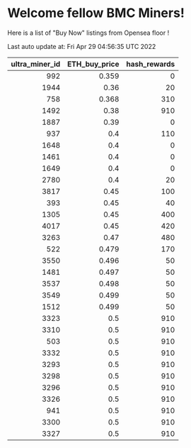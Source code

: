 # Welcome fellow BMC Miners!
Here is a list of "Buy Now" listings from Opensea floor !


Last auto update at: Fri Apr 29 04:56:35 UTC 2022


|   ultra_miner_id |   ETH_buy_price |   hash_rewards |
|-----------------:|----------------:|---------------:|
|              992 |           0.359 |              0 |
|             1944 |           0.36  |             20 |
|              758 |           0.368 |            310 |
|             1492 |           0.38  |            910 |
|             1887 |           0.39  |              0 |
|              937 |           0.4   |            110 |
|             1648 |           0.4   |              0 |
|             1461 |           0.4   |              0 |
|             1649 |           0.4   |              0 |
|             2780 |           0.4   |             20 |
|             3817 |           0.45  |            100 |
|              393 |           0.45  |             40 |
|             1305 |           0.45  |            400 |
|             4017 |           0.45  |            420 |
|             3263 |           0.47  |            480 |
|              522 |           0.479 |            170 |
|             3550 |           0.496 |             50 |
|             1481 |           0.497 |             50 |
|             3537 |           0.498 |             50 |
|             3549 |           0.499 |             50 |
|             1512 |           0.499 |             50 |
|             3323 |           0.5   |            910 |
|             3310 |           0.5   |            910 |
|              503 |           0.5   |            910 |
|             3332 |           0.5   |            910 |
|             3293 |           0.5   |            910 |
|             3298 |           0.5   |            910 |
|             3296 |           0.5   |            910 |
|             3326 |           0.5   |            910 |
|              941 |           0.5   |            910 |
|             3300 |           0.5   |            910 |
|             3327 |           0.5   |            910 |